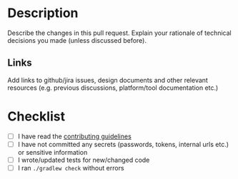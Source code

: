 # Description
Describe the changes in this pull request.
Explain your rationale of technical decisions you made (unless discussed before).

## Links
Add links to github/jira issues, design documents and other relevant resources (e.g. previous discussions, platform/tool documentation etc.)

# Checklist
- [ ] I have read the [contributing guidelines](../CONTRIBUTING.md)
- [ ] I have not committed any secrets (passwords, tokens, internal urls etc.) or sensitive information
- [ ] I wrote/updated tests for new/changed code
- [ ] I ran `./gradlew check` without errors
